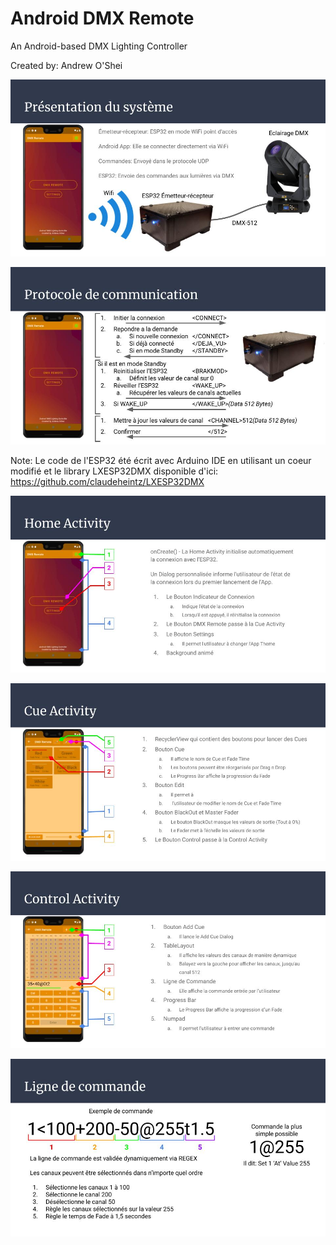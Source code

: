 # Android DMX Remote
An Android-based DMX Lighting Controller

Created by: Andrew O'Shei

![](Images/APO_ANDROID_image1.jpg)

![](Images/APO_ANDROID_image2.jpg)

Note: Le code de l'ESP32 été écrit avec Arduino IDE en utilisant un coeur modifié et le library LXESP32DMX disponible d'ici: https://github.com/claudeheintz/LXESP32DMX

![](Images/APO_ANDROID_image3.jpg)

![](Images/APO_ANDROID_image4.jpg)

![](Images/APO_ANDROID_image5.jpg)

![](Images/APO_ANDROID_image6.jpg)

